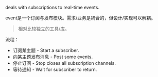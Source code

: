 deals with subscriptions to real-time events.

event是一个订阅与发布模块。需求/业务是耦合的，但设计/实现可以解耦。

> 相对比较独立的工具/库。

流程：

* 订阅某主题 - Start a subscriber.
* 向某主题发布消息 - Post some events.
* 停止订阅 - Stop closes all subscription channels.
* 等待通知 - Wait for subscriber to return.




